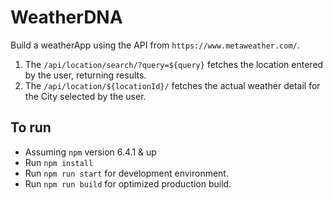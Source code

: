# WeatherDNA

Build a weatherApp using the API from `https://www.metaweather.com/`.

1. The `/api/location/search/?query=${query}` fetches the location entered by the user, returning results.
2. The `/api/location/${locationId}/` fetches the actual weather detail for the City selected by the user.

## To run

- Assuming `npm` version 6.4.1 & up
- Run `npm install`
- Run `npm run start` for development environment.
- Run `npm run build` for optimized production build.
